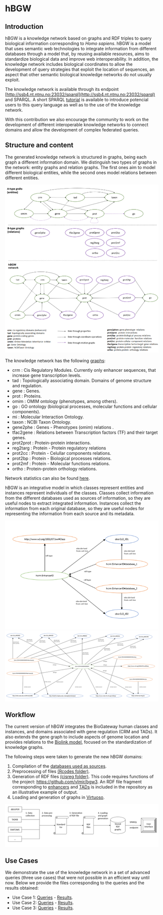 # hBGW

## Introduction
hBGW is a knowledge network based on graphs and RDF triples to query biological information corresponding to *Homo sapiens*. hBGW is a model that uses semantic web technologies to integrate information from different databases through a model that, by reusing available resources, aims to standardize biological data and improve web interoperability. In addition, the knowledge network includes biological coordinates to allow the development of query strategies that exploit the location of sequences, an aspect that other semantic biological knowledge networks do not usually exploit.

The knowledge network is available through its endpoint [http://ssb4.nt.ntnu.no:23032/sparql](http://ssb4.nt.ntnu.no:23032/sparql) and SPARQL. A short SPARQL [tutorial](./SPARQL_Tutorial.pdf) is available to introduce potencial users to this query language as well as to the use of the knowledge network.

With this contribution we also encourage the community to work on the development of different interoperable knowledge networks to connect domains and allow the development of complex federated queries.

## Structure and content

The generated knowledge network is structured in graphs, being each graph a different information domain. We distinguish two types of graphs in the network: entity graphs and relation graphs. The first ones aim to model different biological entities, while the second ones model relations between different entities.

![Graph_types](./images/graphs.png)

The knowledge network has the following [graphs](./hBGW_graphs.xlsx):
- crm : Cis Regulatory Modules. Currently only enhancer sequences, that increase gene transcription levels.
- tad : Topologically associating domain. Domains of genome structure and regulation.
- gene : Genes.
- prot : Proteins.
- omim : OMIM ontology (phenotypes, among others).
- go : GO ontology (biological processes, molecular functions and cellular components).
- mi : Molecular Interaction Ontology.
- taxon : NCBI Taxon Ontology.
- gene2phe : Genes - Phenotypes (omim) relations .
- tfac2gene : Relations between Transcription factors (TF) and their target genes.
- prot2prot : Protein-protein interactions.
- reg2targ : Protein - Protein regulatory relations
- prot2cc : Protein - Celullar components relations.
- prot2bp : Protein - Biological processes relations.
- prot2mf : Protein - Molecular functions relations.
- ortho : Protein-protein orthology relations.  

Network statistics can also be found [here](./hBGW_statistics.xlsx).

hBGW is an integrative model in which classes represent entities and instances represent individuals of the classes. Classes collect information from the different databases used as sources of information, so they are useful nodes to extract integrated information. Instances collect the information from each original database, so they are useful nodes for representing the information from each source and its metadata.

![Classes_and_intances_2](./images/classes_instances_2.PNG)
![Classes_and_intances_1](./images/classes_instances_1.PNG)

## Workflow

The current version of hBGW integrates the BioGateway human classes and instances, and domains associated with gene regulation (CRM and TADs). It also extends the gene graph to include aspects of genome location and provides relations to the [Biolink model](https://biolink.github.io/biolink-model/), focused on the standardization of knowledge graphs.

The following steps were taken to generate the new hBGW domains:
1. Compilation of the [databases used as sources](./images/databases.PNG).
2. Preprocessing of files [(Rcodes folder)](./Rcodes).
3. Generation of RDF files [(cisreg folder)](./cisreg). This code requires functions of the project: https://github.com/vlmir/bgw3. An RDF file fragment corresponding to [enhancers](./RDF_file_examples/CRM.nt) and [TADs](./RDF_file_examples/TAD.nt) is included in the repository as an illustrative example of output.
4. Loading and generation of graphs in [Virtuoso](https://github.com/openlink/virtuoso-opensource).

![workflow](./images/workflow.PNG)

## Use Cases

We demonstrate the use of the knowledge network in a set of advanced queries (three use cases) that were not possible in an efficient way until now. Below we provide the files corresponding to the queries and the results obtained:

- Use Case 1: [Queries](./Use_Cases/UC1/Queries.txt) - [Results](./Use_Cases/UC1/Results.xlsx).
- Use Case 2: [Queries](./Use_Cases/UC2/Queries.txt) - [Results](./Use_Cases/UC2/Results.xlsx).
- Use Case 3: [Queries](./Use_Cases/UC3/Queries.txt) - [Results](./Use_Cases/UC3/Results.tsv).
